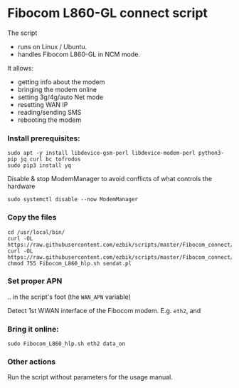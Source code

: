 
# Fibocom L860-GL connect script

The script

- runs on Linux / Ubuntu.
- handles Fibocom L860-GL in NCM mode.

It allows:

- getting info about the modem
- bringing the modem online
- setting 3g/4g/auto Net mode
- resetting WAN IP
- reading/sending SMS
- rebooting the modem

### Install prerequisites:

```
sudo apt -y install libdevice-gsm-perl libdevice-modem-perl python3-pip jq curl bc tofrodos
sudo pip3 install yq
```

Disable & stop ModemManager to avoid conflicts of what controls the hardware

```
sudo systemctl disable --now ModemManager
```



### Copy the files

```
cd /usr/local/bin/
curl -OL https://raw.githubusercontent.com/ezbik/scripts/master/Fibocom_connect/Fibocom_L860_hlp.sh
curl -OL https://raw.githubusercontent.com/ezbik/scripts/master/Fibocom_connect/sendat.pl
chmod 755 Fibocom_L860_hlp.sh sendat.pl 
```

### Set proper APN 

.. in the script's foot (the `WAN_APN` variable)

Detect 1st WWAN interface of the Fibocom modem. E.g. `eth2`, and 

### Bring it online:

```
sudo Fibocom_L860_hlp.sh eth2 data_on
```

### Other actions

Run the script without parameters  for the usage manual.

